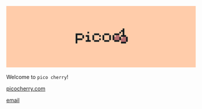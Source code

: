 ![pico cherry Logo](https://raw.githubusercontent.com/picocherry/.github/main/profile/cover.png)

Welcome to `pico cherry`!

[picocherry.com](https://picocherry.com)

[email](mailto:hi@picocherry.com)
